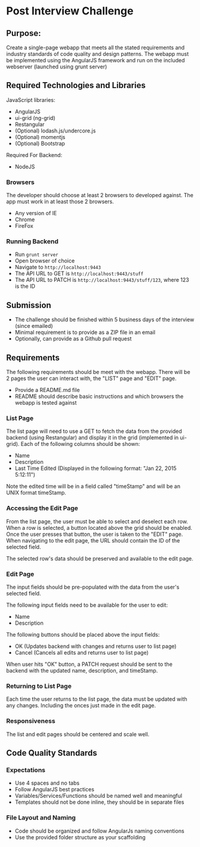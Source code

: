 # Post Interview Challenge

## Purpose:
Create a single-page webapp that meets all the stated requirements and industry standards of code quality and design patterns. The webapp must be implemented using the AngularJS framework and run on the included webserver (launched using grunt server)

## Required Technologies and Libraries

JavaScript libraries:
- AngularJS
- ui-grid (ng-grid)
- Restangular
- (Optional) lodash.js/undercore.js
- (Optional) momentjs
- (Optional) Bootstrap

Required For Backend:

- NodeJS

### Browsers

The developer should choose at least 2 browsers to developed against. The app must work in at least those 2 browsers.

- Any version of IE
- Chrome
- FireFox

### Running Backend

- Run `grunt server`
- Open browser of choice
- Navigate to `http://localhost:9443`
- The API URL to GET is `http://localhost:9443/stuff`
- The API URL to PATCH is `http://localhost:9443/stuff/123`, where 123 is the ID


## Submission

- The challenge should be finished within 5 business days of the interview (since emailed)
- Minimal requirement is to provide as a ZIP file in an email
- Optionally, can provide as a Github pull request

## Requirements

The following requirements should be meet with the webapp. There will be 2 pages the user can interact with, the "LIST" page and "EDIT" page.

- Provide a README.md file
- README should describe basic instructions and which browsers the webapp is tested against

### List Page
The list page will need to use a GET to fetch the data from the provided backend (using Restangular) and display it in the grid (implemented in ui-grid). Each of the following columns should be shown:

- Name
- Description
- Last Time Edited (Displayed in the following format: "Jan 22, 2015 5:12:11")

Note the edited time will be in a field called "timeStamp" and will be an UNIX format timeStamp.

### Accessing the Edit Page

From the list page, the user must be able to select and deselect each row. When a row is selected, a button located above the grid should be enabled. Once the user presses that button, the user is taken to the "EDIT" page. When navigating to the edit page, the URL should contain the ID of the selected field.

The selected row's data should be preserved and available to the edit page.

### Edit Page

The input fields should be pre-populated with the data from the user's selected field.

The following input fields need to be available for the user to edit:

- Name
- Description

The following buttons should be placed above the input fields:

- OK (Updates backend with changes and returns user to list page)
- Cancel (Cancels all edits and returns user to list page)

When user hits "OK" button, a PATCH request should be sent to the backend with the updated name, description, and timeStamp.

### Returning to List Page

Each time the user returns to the list page, the data must be updated with any changes. Including the onces just made in the edit page.


### Responsiveness

The list and edit pages should be centered and scale well.

## Code Quality Standards

### Expectations

- Use 4 spaces and no tabs
- Follow AngularJS best practices
- Variables/Services/Functions should be named well and meaningful
- Templates should not be done inline, they should be in separate files

### File Layout and Naming

- Code should be organized and follow AngularJs naming conventions
- Use the provided folder structure as your scaffolding
